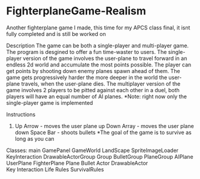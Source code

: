 FighterplaneGame-Realism
========================

Another fighterplane game I made, this time for my APCS class final, it isnt fully completed and is still be worked on

Description
The game can be both a single-player and multi-player game.  The program is desgined to offer a fun time-waster to users.  The single-player version of the game involves
the user-plane to travel forward in an endless 2d world and accumulate the most points possible.  The player can get points by shooting down enemy planes spawn ahead of them.
The game gets progressively harder the more deeper in the world the user-plane travels, when the user-plane dies.  The multiplayer version of the game involves 2 players to be 
pitted against each other in a duel, both players will have an equal number of AI planes.
     *Note: right now only the single-player game is implemented
     
     
Instructions
1.  Up Arrow - moves the user plane up
    Down Array - moves the user plane down
    Space Bar - shoots bullets
    *The goal of the game is to survive as long as you can
    
Classes: main
	       GamePanel
         GameWorld
         LandScape
         SpriteImageLoader
         KeyInteraction
         DrawableActorGroup
	       Group
	       BulletGroup
 	       PlaneGroup
	       AIPlane
	       UserPlane
	       FighterPlane
	       Plane
	       Bullet
	       Actor
	       DrawableActor	
         Key Interaction
	       Life
	       Rules
	       SurvivalRules
       
     
    
